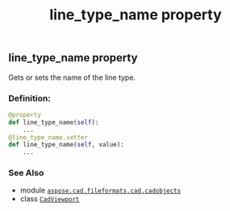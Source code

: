 ﻿---
title: line_type_name property
second_title: Aspose.CAD for Python via .NET API References
description: 
type: docs
weight: 410
url: /python-net/aspose.cad.fileformats.cad.cadobjects/cadviewport/line_type_name/
is_root: false
---

## line_type_name property


Gets or sets the name of the line type.
### Definition:
```python
@property
def line_type_name(self):
    ...
@line_type_name.setter
def line_type_name(self, value):
    ...
```

### See Also
* module [`aspose.cad.fileformats.cad.cadobjects`](../../)
* class [`CadViewport`](/cad/python-net/aspose.cad.fileformats.cad.cadobjects/cadviewport)
